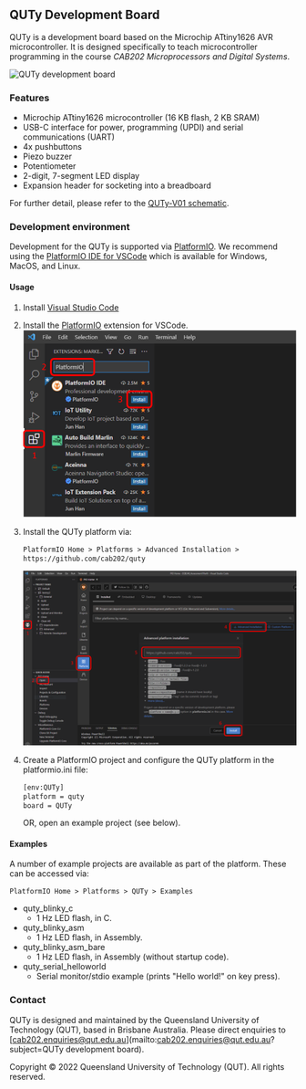 ## QUTy Development Board

QUTy is a development board based on the Microchip ATtiny1626 AVR microcontroller. It is designed specifically to teach microcontroller programming in the course _CAB202 Microprocessors and Digital Systems_.

![QUTy development board](QUTy.png)

### Features

- Microchip ATtiny1626 microcontroller (16 KB flash, 2 KB SRAM)
- USB-C interface for power, programming (UPDI) and serial communications (UART)
- 4x pushbuttons
- Piezo buzzer 
- Potentiometer 
- 2-digit, 7-segment LED display
- Expansion header for socketing into a breadboard

For further detail, please refer to the [QUTy-V01 schematic](QUTy-V01_Schematic.pdf).

### Development environment

Development for the QUTy is supported via [PlatformIO](https://platformio.org/). We recommend using the [PlatformIO IDE for VSCode](https://platformio.org/install/ide?install=vscode) which is available for Windows, MacOS, and Linux.

#### Usage

1. Install [Visual Studio Code](https://code.visualstudio.com/download)
2. Install the [PlatformIO](https://docs.platformio.org/en/latest/integration/ide/vscode.html#id1) extension for VSCode.
    ![PlatformIO installation](ExtensionInstall.png) 

3. Install the QUTy platform via:

    ```
    PlatformIO Home > Platforms > Advanced Installation > https://github.com/cab202/quty
    ```
    ![QUTy platform installation](PlatformInstall.png)
	 
4. Create a PlatformIO project and configure the QUTy platform in the platformio.ini file:

    ```
    [env:QUTy]
    platform = quty
    board = QUTy
    ```
	
	OR, open an example project (see below).

#### Examples

A number of example projects are available as part of the platform. These can be accessed via: 
```
PlatformIO Home > Platforms > QUTy > Examples
```
- quty_blinky_c 
  - 1 Hz LED flash, in C.
- quty_blinky_asm
  - 1 Hz LED flash, in Assembly.
- quty_blinky_asm_bare
  - 1 Hz LED flash, in Assembly (without startup code).
- quty_serial_helloworld
  - Serial monitor/stdio example (prints "Hello world!" on key press).

### Contact

QUTy is designed and maintained by the Queensland University of Technology (QUT), based in Brisbane Australia. Please direct enquiries to [cab202.enquiries@qut.edu.au](mailto:cab202.enquiries@qut.edu.au?subject=QUTy development board).

Copyright &copy; 2022 Queensland University of Technology (QUT). All rights reserved.
